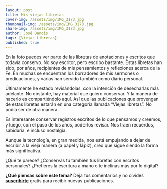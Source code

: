 ```yaml
---
layout: post
title: Mis viejas libretas
cover-img: /assets/img/IMG_3173.jpg
thumbnail-img: /assets/img/IMG_3173.jpg
share-img: /assets/img/IMG_3173.jpg
author: José Danois
tags: [Viejas Libretas]
published: true
---
```

En la foto puedes ver parte de las libretas de anotaciones y escritos que todavía conservo. No soy escritor, pero escribo bastante. Estas libretas han sido, por años, recipientes de mis pensamientos y reflexiones acerca de la Fe. En muchas se encuentran los borradores de mis sermones o predicaciones, y varias han servido también como diario personal.

Últimamente he estado revisándolas, con la intención de desecharlas más adelante. No obstante, hay material que quiero conservar. Y la manera de hacerlo es compartiéndolo aquí. Así que las publicaciones que provengan de estas libretas estarán en una categoría llamada “Viejas libretas”. No podía ser de otra manera.

Es interesante conservar registros escritos de lo que pensamos y creemos, y luego, con el paso de los años, poderlos revisar. Nos traen recuerdos, sabiduría, e incluso nostalgia.

Aunque la tecnología, en gran medida, nos está empujando a dejar de escribir a la vieja manera (a papel y lápiz), creo que sigue siendo la forma más significativa.

¿Qué te parece? ¿Conservas tú también tus libretas con escritos personales? ¿Prefieres la escritura a mano o te inclinas más por lo digital?

**¿Qué piensas sobre este tema?** Deja tus comentarios y no olvides **[suscribirte](https://www.feedio.co/@jdanois)** gratis para recibir nuevas publicaciones.
<!--stackedit_data:
eyJoaXN0b3J5IjpbLTEyNzM5MDM2NzFdfQ==
-->